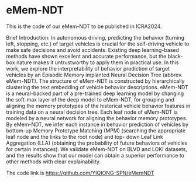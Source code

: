 # eMem-NDT
This is the code of our eMem-NDT to be published in ICRA2024.

Brief Introduction: In autonomous driving, predicting the behavior (turning left, stopping, etc.) of target vehicles is crucial for the self-driving vehicle to make safe decisions and avoid accidents. Existing deep learning-based methods have shown excellent and accurate performance, but the black-box nature makes it untrustworthy to apply them in practical use. In this work, we explore the interpretability of behavior prediction of target vehicles by an Episodic Memory implanted Neural Decision Tree (abbrev. eMem-NDT). The structure of eMem-NDT is constructed by hierarchically clustering the text embedding of vehicle behavior descriptions. eMem-NDT is a neural-backed part of a pre-trained deep learning model by changing the soft-max layer of the deep model to eMem-NDT, for grouping and aligning the memory prototypes of the historical vehicle behavior features in training data on a neural decision tree. Each leaf node of eMem-NDT is modeled by a neural network for aligning the behavior memory prototypes. By eMem-NDT, we infer each instance in behavior prediction of vehicles by bottom-up Memory Prototype Matching (MPM) (searching the appropriate leaf node and the links to the root node) and top- down Leaf Link Aggregation (LLA) (obtaining the probability of future behaviors of vehicles for certain instances). We validate eMem-NDT on BLVD and LOKI datasets, and the results show that our model can obtain a superior performance to other methods with clear explainability.

The code link is https://github.com/YIQIONG-SPN/eMemNDT
